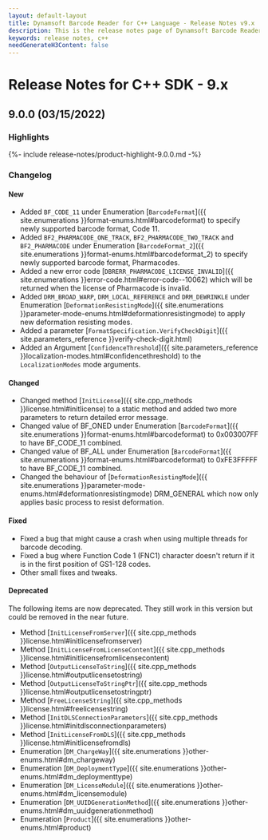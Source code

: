 ```yaml
---
layout: default-layout
title: Dynamsoft Barcode Reader for C++ Language - Release Notes v9.x
description: This is the release notes page of Dynamsoft Barcode Reader for C++ Language v9.x.
keywords: release notes, c++
needGenerateH3Content: false
---
```


# Release Notes for C++ SDK - 9.x

## 9.0.0 (03/15/2022)


### Highlights

{%- include release-notes/product-highlight-9.0.0.md -%}


### Changelog

#### New

- Added `BF_CODE_11` under Enumeration [`BarcodeFormat`]({{ site.enumerations }}format-enums.html#barcodeformat) to specify newly supported barcode format, Code 11. 
- Added `BF2_PHARMACODE_ONE_TRACK`, `BF2_PHARMACODE_TWO_TRACK` and `BF2_PHARMACODE` under Enumeration [`BarcodeFormat_2`]({{ site.enumerations }}format-enums.html#barcodeformat_2) to specify newly supported barcode format, Pharmacodes. 
- Added a new error code [`DBRERR_PHARMACODE_LICENSE_INVALID`]({{ site.enumerations }}error-code.html#error-code--10062) which will be returned when the license of Pharmacode is invalid.
- Added `DRM_BROAD_WARP`, `DRM_LOCAL_REFERENCE` and `DRM_DEWRINKLE` under Enumeration [`DeformationResistingMode`]({{ site.enumerations }}parameter-mode-enums.html#deformationresistingmode) to apply new deformation resisting modes.
- Added a parameter [`FormatSpecification.VerifyCheckDigit`]({{ site.parameters_reference }}verify-check-digit.html)
- Added an Argument [`ConfidenceThreshold`]({{ site.parameters_reference }}localization-modes.html#confidencethreshold) to the `LocalizationModes` mode arguments.

#### Changed

- Changed method [`InitLicense`]({{ site.cpp_methods }}license.html#initlicense) to a static method and added two more parameters to return detailed error message.
- Changed value of BF_ONED under Enumeration [`BarcodeFormat`]({{ site.enumerations }}format-enums.html#barcodeformat) to 0x003007FF to have BF_CODE_11 combined.
- Changed value of BF_ALL under Enumeration [`BarcodeFormat`]({{ site.enumerations }}format-enums.html#barcodeformat) to 0xFE3FFFFF to have BF_CODE_11 combined.
- Changed the behaviour of [`DeformationResistingMode`]({{ site.enumerations }}parameter-mode-enums.html#deformationresistingmode) DRM_GENERAL which now only applies basic process to resist deformation.


#### Fixed
- Fixed a bug that might cause a crash when using multiple threads for barcode decoding.
- Fixed a bug where Function Code 1 (FNC1) character doesn't return if it is in the first position of GS1-128 codes.
- Other small fixes and tweaks.


#### Deprecated

The following items are now deprecated. They still work in this version but could be removed in the near future.
- Method [`InitLicenseFromServer`]({{ site.cpp_methods }}license.html#initlicensefromserver)
- Method [`InitLicenseFromLicenseContent`]({{ site.cpp_methods }}license.html#initlicensefromlicensecontent)
- Method [`OutputLicenseToString`]({{ site.cpp_methods }}license.html#outputlicensetostring)
- Method [`OutputLicenseToStringPtr`]({{ site.cpp_methods }}license.html#outputlicensetostringptr)
- Method [`FreeLicenseString`]({{ site.cpp_methods }}license.html#freelicensestring)
- Method [`InitDLSConnectionParameters`]({{ site.cpp_methods }}license.html#initdlsconnectionparameters)
- Method [`InitLicenseFromDLS`]({{ site.cpp_methods }}license.html#initlicensefromdls)
- Enumeration [`DM_ChargeWay`]({{ site.enumerations }}other-enums.html#dm_chargeway)
- Enumeration [`DM_DeploymentType`]({{ site.enumerations }}other-enums.html#dm_deploymenttype)
- Enumeration [`DM_LicenseModule`]({{ site.enumerations }}other-enums.html#dm_licensemodule)
- Enumeration [`DM_UUIDGenerationMethod`]({{ site.enumerations }}other-enums.html#dm_uuidgenerationmethod)
- Enumeration [`Product`]({{ site.enumerations }}other-enums.html#product)


